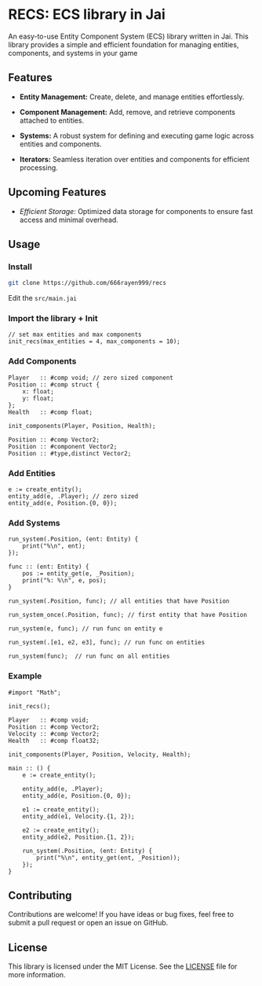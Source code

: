 # RECS: ECS library in Jai

An easy-to-use Entity Component System (ECS) library written in Jai. This library provides a simple and efficient foundation for managing entities, components, and systems in your game

## Features

- **Entity Management:** Create, delete, and manage entities effortlessly.

- **Component Management:** Add, remove, and retrieve components attached to entities.

- **Systems:** A robust system for defining and executing game logic across entities and components.

- **Iterators:** Seamless iteration over entities and components for efficient processing.

## Upcoming Features

- *Efficient Storage:* Optimized data storage for components to ensure fast access and minimal overhead.

## Usage

### Install

```sh
git clone https://github.com/666rayen999/recs
```
Edit the `src/main.jai`

### Import the library + Init

```odin
// set max entities and max components
init_recs(max_entities = 4, max_components = 10);
```

### Add Components

```odin
Player   :: #comp void; // zero sized component
Position :: #comp struct {
    x: float;
    y: float;
};
Health   :: #comp float;

init_components(Player, Position, Health);
```
```odin
Position :: #comp Vector2;
Position :: #component Vector2;
Position :: #type,distinct Vector2;
```

### Add Entities

```odin
e := create_entity();
entity_add(e, .Player); // zero sized
entity_add(e, Position.{0, 0});
```

### Add Systems

```odin
run_system(.Position, (ent: Entity) {
    print("%\n", ent);
});

func :: (ent: Entity) {
    pos := entity_get(e, _Position);
    print("%: %\n", e, pos);
}

run_system(.Position, func); // all entities that have Position

run_system_once(.Position, func); // first entity that have Position

run_system(e, func); // run func on entity e

run_system(.[e1, e2, e3], func); // run func on entities

run_system(func);  // run func on all entities
```

### Example

```odin
#import "Math";

init_recs();

Player   :: #comp void;
Position :: #comp Vector2;
Velocity :: #comp Vector2;
Health   :: #comp float32;

init_components(Player, Position, Velocity, Health);

main :: () {
    e := create_entity();

    entity_add(e, .Player);
    entity_add(e, Position.{0, 0});

    e1 := create_entity();
    entity_add(e1, Velocity.{1, 2});

    e2 := create_entity();
    entity_add(e2, Position.{1, 2});

    run_system(.Position, (ent: Entity) {
        print("%\n", entity_get(ent, _Position));
    });
}
```

## Contributing

Contributions are welcome! If you have ideas or bug fixes, feel free to submit a pull request or open an issue on GitHub.

## License

This library is licensed under the MIT License. See the [LICENSE](LICENSE) file for more information.
